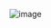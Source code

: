 ![image](https://github.com/subhamo1/Web_Dev-Project/assets/101514854/d8b8702d-0a01-486a-b4ee-4e9b99353dca)

